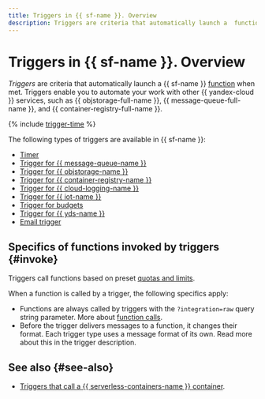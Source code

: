 ```yaml
---
title: Triggers in {{ sf-name }}. Overview
description: Triggers are criteria that automatically launch a  function when met. Triggers enable you to automate your work with other {{ yandex-cloud }} services, such as Yandex Object Storage, Yandex Message Queue, and Yandex IoT Core.
---
```


# Triggers in {{ sf-name }}. Overview

_Triggers_ are criteria that automatically launch a {{ sf-name }} [function](../function.md) when met. Triggers enable you to automate your work with other {{ yandex-cloud }} services, such as {{ objstorage-full-name }}, {{ message-queue-full-name }}, and {{ container-registry-full-name }}. 

{% include [trigger-time](../../../_includes/functions/trigger-time.md) %}

The following types of triggers are available in {{ sf-name }}: 
* [Timer](timer.md)
* [Trigger for {{ message-queue-name }}](ymq-trigger.md)
* [Trigger for {{ objstorage-name }}](os-trigger.md)
* [Trigger for {{ container-registry-name }}](cr-trigger.md)
* [Trigger for {{ cloud-logging-name }}](cloud-logging-trigger.md)
* [Trigger for {{ iot-name }}](iot-core-trigger.md)
* [Trigger for budgets](budget-trigger.md)
* [Trigger for {{ yds-name }}](data-streams-trigger.md)
* [Email trigger](mail-trigger.md)

## Specifics of functions invoked by triggers {#invoke}

Triggers call functions based on preset [quotas and limits](../../../functions/concepts/limits.md).

When a function is called by a trigger, the following specifics apply:
- Functions are always called by triggers with the `?integration=raw` query string parameter. More about [function calls](../function-invoke.md).
- Before the trigger delivers messages to a function, it changes their format. Each trigger type uses a message format of its own. Read more about this in the trigger description.

## See also {#see-also}

* [Triggers that call a {{ serverless-containers-name }} container](../../../serverless-containers/concepts/trigger/index.md).
